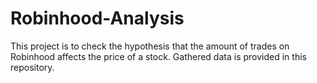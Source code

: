 # Robinhood-Analysis
This project is to check the hypothesis that the amount of trades on Robinhood affects the price of a stock. Gathered data is provided in this repository.
